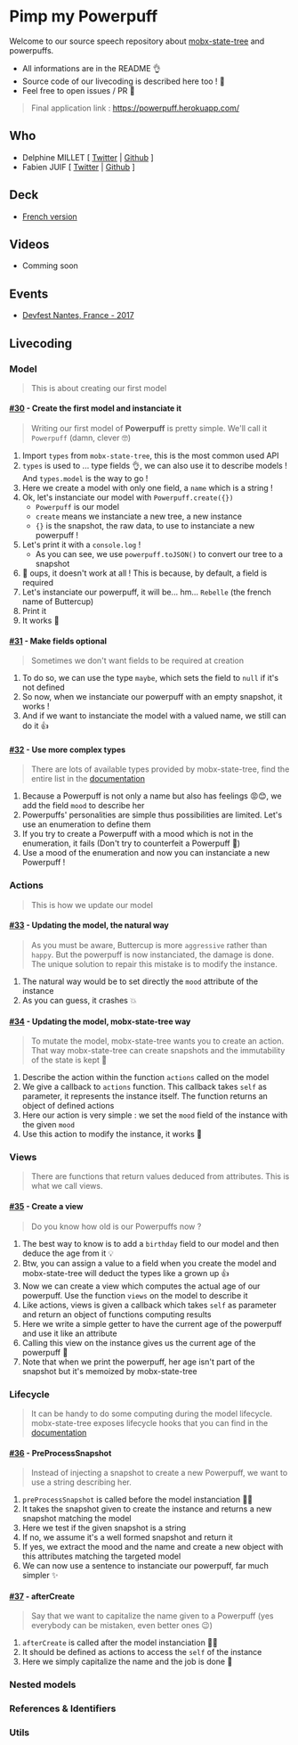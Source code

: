 # Pimp my Powerpuff
Welcome to our source speech repository about [mobx-state-tree](https://github.com/mobxjs/mobx-state-tree) and powerpuffs.

 - All informations are in the README 👌
 - Source code of our livecoding is described here too ! 📖
 - Feel free to open issues / PR 🤗

> Final application link : https://powerpuff.herokuapp.com/

## Who
 - Delphine MILLET [ [Twitter](https://twitter.com/milletdelphine) | [Github](https://github.com/delphinemillet) ]
 - Fabien JUIF [ [Twitter](https://twitter.com/fabienjuif) | [Github](https://github.com/fabienjuif) ]

## Deck
 - [French version](https://docs.google.com/presentation/d/1GoHkiHX7LgyHSp-Y7EWH_Rpb6s4m1Sbl593YKGG89Co/edit?usp=sharing)

## Videos
 - Comming soon

## Events
 - [Devfest Nantes, France - 2017](https://devfest2017.gdgnantes.com/)

## Livecoding
### Model
> This is about creating our first model

#### [#30](https://github.com/Dedetat/powerpuff-yourself/pull/30/files) - Create the first model and instanciate it
> Writing our first model of **Powerpuff** is pretty simple. We'll call it `Powerpuff` (damn, clever 🤓)
 1. Import `types` from `mobx-state-tree`, this is the most common used API
 2. `types` is used to ... type fields 👌, we can also use it to describe models ! And  `types.model` is the way to go !
 3. Here we create a model with only one field, a `name` which is a string !
 4. Ok, let's instanciate our model with `Powerpuff.create({})`
    - `Powerpuff` is our model
    - `create` means we instanciate a new tree, a new instance
    - `{}` is the snapshot, the raw data, to use to instanciate a new powerpuff !
 5. Let's print it with a `console.log` !
    - As you can see, we use `powerpuff.toJSON()` to convert our tree to a snapshot
 6. 🤔 oups, it doesn't work at all ! This is because, by default, a field is required
 7. Let's instanciate our powerpuff, it will be... hm... `Rebelle` (the french name of Buttercup)
 8. Print it
 9. It works 🎉

#### [#31](https://github.com/Dedetat/powerpuff-yourself/pull/31/files) - Make fields optional
> Sometimes we don't want fields to be required at creation
 1. To do so, we can use the type `maybe`, which sets the field to `null` if it's not defined
 2. So now, when we instanciate our powerpuff with an empty snapshot, it works !
 3. And if we want to instanciate the model with a valued name, we still can do it 👍

#### [#32](https://github.com/Dedetat/powerpuff-yourself/pull/32/files) - Use more complex types
> There are lots of available types provided by mobx-state-tree, find the entire list in the [documentation](https://github.com/mobxjs/mobx-state-tree#types-overview)
 1. Because a Powerpuff is not only a name but also has feelings 😡😊, we add the field `mood` to describe her
 2. Powerpuffs' personalities are simple thus possibilities are limited. Let's use an enumeration to define them
 3. If you try to create a Powerpuff with a mood which is not in the enumeration, it fails (Don't try to counterfeit a Powerpuff 💪)
 4. Use a mood of the enumeration and now you can instanciate a new Powerpuff !


### Actions
> This is how we update our model

#### [#33](https://github.com/Dedetat/powerpuff-yourself/pull/33/files) - Updating the model, the natural way
> As you must be aware, Buttercup is more `aggressive` rather than `happy`. But the powerpuff is now instanciated, the damage is done. The unique solution to repair this mistake is to modify the instance.
 1. The natural way would be to set directly the `mood` attribute of the instance
 2. As you can guess, it crashes 💥

#### [#34](https://github.com/Dedetat/powerpuff-yourself/pull/34/files) - Updating the model, mobx-state-tree way
> To mutate the model, mobx-state-tree wants you to create an action. That way mobx-state-tree can create snapshots and the immutability of the state is kept 💖
 1. Describe the action within the function `actions` called on the model
 2. We give a callback to `actions` function. This callback takes `self` as parameter, it represents the instance itself. The function returns an object of defined actions
 3. Here our action is very simple : we set the `mood` field of the instance with the given `mood`
 4. Use this action to modify the instance, it works 🎉


### Views
> There are functions that return values deduced from attributes. This is what we call views.

#### [#35](https://github.com/Dedetat/powerpuff-yourself/pull/35/files) - Create a view
> Do you know how old is our Powerpuffs now ?
 1. The best way to know is to add a `birthday` field to our model and then deduce the age from it 💡
 2. Btw, you can assign a value to a field when you create the model and mobx-state-tree will deduct the types like a grown up 👍
 3. Now we can create a view which computes the actual age of our powerpuff. Use the function `views` on the model to describe it
 4. Like actions, views is given a callback which takes `self` as parameter and return an object of functions computing results
 5. Here we write a simple getter to have the current age of the powerpuff and use it like an attribute
 6. Calling this view on the instance gives us the current age of the powerpuff 🎉
 7. Note that when we print the powerpuff, her age isn't part of the snapshot but it's memoized by mobx-state-tree


### Lifecycle
> It can be handy to do some computing during the model lifecycle. mobx-state-tree exposes lifecycle hooks that you can find in the [documentation](https://github.com/mobxjs/mobx-state-tree#lifecycle-hooks-for-typesmodel)

#### [#36](https://github.com/Dedetat/powerpuff-yourself/pull/36/files) - PreProcessSnapshot
> Instead of injecting a snapshot to create a new Powerpuff, we want to use a string describing her.
 1. `preProcessSnapshot` is called before the model instanciation 💁‍♀️
 2. It takes the snapshot given to create the instance and returns a new snapshot matching the model
 3. Here we test if the given snapshot is a string
 4. If no, we assume it's a well formed snapshot and return it
 5. If yes, we extract the mood and the name and create a new object with this attributes matching the targeted model
 6. We can now use a sentence to instanciate our powerpuff, far much simpler ✨

#### [#37](https://github.com/Dedetat/powerpuff-yourself/pull/37/files) - afterCreate
> Say that we want to capitalize the name given to a Powerpuff (yes everybody can be mistaken, even better ones 😉)
 1. `afterCreate` is called after the model instanciation 💁‍♂️
 2. It should be defined as actions to access the `self` of the instance
 3. Here we simply capitalize the name and the job is done 🙌


### Nested models
### References & Identifiers
### Utils